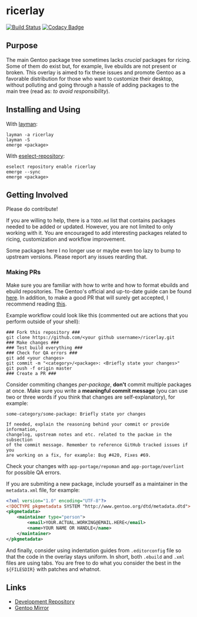 # ricerlay

[![Build Status](https://travis-ci.org/azahi/ricerlay.svg?branch=master)](https://travis-ci.org/azahi/ricerlay)
[![Codacy Badge](https://app.codacy.com/project/badge/Grade/56c784f1bec84deaa2cf621a75a97c21)](https://www.codacy.com/manual/azahi/ricerlay?utm_source=github.com&amp;utm_medium=referral&amp;utm_content=azahi/ricerlay&amp;utm_campaign=Badge_Grade)

## Purpose

The main Gentoo package tree sometimes lacks *crucial* packages
for ricing. Some of them do exist but, for example, live ebuilds are not
present or broken. This overlay is aimed to fix these issues and promote
Gentoo as a favorable distribution for those who want to customize their
desktop, without polluting and going through a hassle of adding packages
to the main tree (read as: *to avoid responsibility*).

## Installing and Using

With [layman](https://wiki.gentoo.org/wiki/Layman):

``` text
layman -a ricerlay
layman -S
emerge <package>
```

With [eselect-repository](https://github.com/mgorny/eselect-repository):

``` text
eselect repository enable ricerlay
emerge --sync
emerge <package>
```

## Getting Involved

Please do contribute!

If you are willing to help, there is a `TODO.md` list that contains
packages needed to be added or updated. However, you are not limited to
only working with it. You are encouraged to add interesting packages
related to ricing, customization and workflow improvement.

Some packages here I no longer use or maybe even too lazy to bump to
upstream versions. Please report any issues rearding that.

### Making PRs

Make sure you are familiar with how to write and how to format ebuilds
and ebuild repositories. The Gentoo's official and up-to-date guide can
be found [here](https://devmanual.gentoo.org/ebuild-writing/index.html).
In addition, to make a good PR that will surely get accepted, I recommend
reading [this](https://wiki.gentoo.org/wiki/GitHub_Pull_Requests).

Example workflow could look like this (commented out are actions that
you perform outside of your shell):

``` text
### Fork this repository ###
git clone https://github.com/<your github username>/ricerlay.git
### Make changes ###
### Test build everything ###
### Check for QA errors ###
git add <your changes>
git commit -m "<category>/<package>: <Briefly state your changes>"
git push -f origin master
### Create a PR ###
```

Consider commiting changes *per-package*, **don't** commit multiple
packages at once. Make sure you write a **meaningful commit message**
(you can use two or three words if you think that changes are
self-explanatory), for example:

``` text
some-category/some-package: Briefly state yor changes

If needed, explain the reasoning behind your commit or provide information,
changelog, upstream notes and etc. related to the packae in the subsection
of the commit message. Remember to reference GitHub tracked issues if you
are working on a fix, for example: Bug #420, Fixes #69.
```

Check your changes with `app-portage/repoman` and `app-portage/overlint` for
possible QA errors.

If you are submiting a new package, include yourself as a maintainer in
the `metadata.xml` file, for example:

``` xml
<?xml version="1.0" encoding="UTF-8"?>
<!DOCTYPE pkgmetadata SYSTEM "http://www.gentoo.org/dtd/metadata.dtd">
<pkgmetadata>
    <maintainer type="person">
        <email>YOUR.ACTUAL.WORKING@EMAIL.HERE</email>
        <name>YOUR NAME OR HANDLE</name>
    </maintainer>
</pkgmetadata>
```

And finally, consider using indentation guides from `.editorconfig` file
so that the code in the overlay stays uniform. In short, both `.ebuild`
and `.xml` files are using tabs. You are free to do what you consider the best
in the `${FILESDIR}` with patches and whatnot.

## Links

-   [Development Repository](https://github.com/azahi/ricerlay)
-   [Gentoo Mirror](https://github.com/gentoo-mirror/ricerlay)
